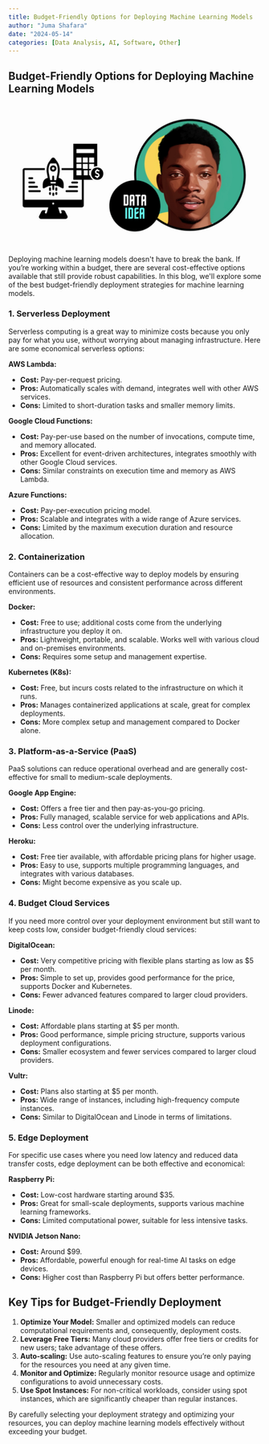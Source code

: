 ```yaml
---
title: Budget-Friendly Options for Deploying Machine Learning Models
author: "Juma Shafara"
date: "2024-05-14"
categories: [Data Analysis, AI, Software, Other]
---
```


## Budget-Friendly Options for Deploying Machine Learning Models

![Photo by DATAIDEA](thumbnail.png)

Deploying machine learning models doesn't have to break the bank. If you’re working within a budget, there are several cost-effective options available that still provide robust capabilities. In this blog, we'll explore some of the best budget-friendly deployment strategies for machine learning models.

### 1. **Serverless Deployment**

Serverless computing is a great way to minimize costs because you only pay for what you use, without worrying about managing infrastructure. Here are some economical serverless options:

**AWS Lambda:**

- **Cost:** Pay-per-request pricing.
- **Pros:** Automatically scales with demand, integrates well with other AWS services.
- **Cons:** Limited to short-duration tasks and smaller memory limits.

**Google Cloud Functions:**

- **Cost:** Pay-per-use based on the number of invocations, compute time, and memory allocated.
- **Pros:** Excellent for event-driven architectures, integrates smoothly with other Google Cloud services.
- **Cons:** Similar constraints on execution time and memory as AWS Lambda.

**Azure Functions:**

- **Cost:** Pay-per-execution pricing model.
- **Pros:** Scalable and integrates with a wide range of Azure services.
- **Cons:** Limited by the maximum execution duration and resource allocation.

### 2. **Containerization**

Containers can be a cost-effective way to deploy models by ensuring efficient use of resources and consistent performance across different environments.

**Docker:**

- **Cost:** Free to use; additional costs come from the underlying infrastructure you deploy it on.
- **Pros:** Lightweight, portable, and scalable. Works well with various cloud and on-premises environments.
- **Cons:** Requires some setup and management expertise.

**Kubernetes (K8s):**

- **Cost:** Free, but incurs costs related to the infrastructure on which it runs.
- **Pros:** Manages containerized applications at scale, great for complex deployments.
- **Cons:** More complex setup and management compared to Docker alone.

### 3. **Platform-as-a-Service (PaaS)**

PaaS solutions can reduce operational overhead and are generally cost-effective for small to medium-scale deployments.

**Google App Engine:**

- **Cost:** Offers a free tier and then pay-as-you-go pricing.
- **Pros:** Fully managed, scalable service for web applications and APIs.
- **Cons:** Less control over the underlying infrastructure.

**Heroku:**

- **Cost:** Free tier available, with affordable pricing plans for higher usage.
- **Pros:** Easy to use, supports multiple programming languages, and integrates with various databases.
- **Cons:** Might become expensive as you scale up.

### 4. **Budget Cloud Services**

If you need more control over your deployment environment but still want to keep costs low, consider budget-friendly cloud services:

**DigitalOcean:**

- **Cost:** Very competitive pricing with flexible plans starting as low as $5 per month.
- **Pros:** Simple to set up, provides good performance for the price, supports Docker and Kubernetes.
- **Cons:** Fewer advanced features compared to larger cloud providers.

**Linode:**

- **Cost:** Affordable plans starting at $5 per month.
- **Pros:** Good performance, simple pricing structure, supports various deployment configurations.
- **Cons:** Smaller ecosystem and fewer services compared to larger cloud providers.

**Vultr:**

- **Cost:** Plans also starting at $5 per month.
- **Pros:** Wide range of instances, including high-frequency compute instances.
- **Cons:** Similar to DigitalOcean and Linode in terms of limitations.

### 5. **Edge Deployment**

For specific use cases where you need low latency and reduced data transfer costs, edge deployment can be both effective and economical:

**Raspberry Pi:**

- **Cost:** Low-cost hardware starting around $35.
- **Pros:** Great for small-scale deployments, supports various machine learning frameworks.
- **Cons:** Limited computational power, suitable for less intensive tasks.

**NVIDIA Jetson Nano:**

- **Cost:** Around $99.
- **Pros:** Affordable, powerful enough for real-time AI tasks on edge devices.
- **Cons:** Higher cost than Raspberry Pi but offers better performance.

## Key Tips for Budget-Friendly Deployment

1. **Optimize Your Model:** Smaller and optimized models can reduce computational requirements and, consequently, deployment costs.
2. **Leverage Free Tiers:** Many cloud providers offer free tiers or credits for new users; take advantage of these offers.
3. **Auto-scaling:** Use auto-scaling features to ensure you’re only paying for the resources you need at any given time.
4. **Monitor and Optimize:** Regularly monitor resource usage and optimize configurations to avoid unnecessary costs.
5. **Use Spot Instances:** For non-critical workloads, consider using spot instances, which are significantly cheaper than regular instances.

By carefully selecting your deployment strategy and optimizing your resources, you can deploy machine learning models effectively without exceeding your budget.
